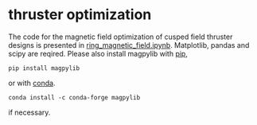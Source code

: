 # thruster optimization

The code for the magnetic field optimization of cusped field thruster designs is presented in [ring_magnetic_field.ipynb](https://github.com/laleph/thruster_optimization/ring_magnetic_field.ipynb).
Matplotlib, pandas and scipy are reqired.
Please also install magpylib with [pip](https://pypi.org/project/pip/),

```console
pip install magpylib
```

or with [conda](https://docs.conda.io/en/latest/).

```console
conda install -c conda-forge magpylib
```
if necessary.
